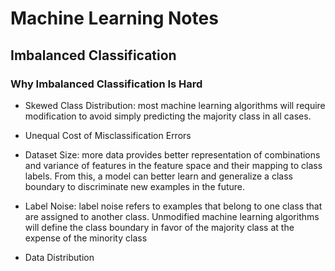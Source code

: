 # Machine Learning Notes


## Imbalanced Classification

### Why Imbalanced Classification Is Hard

- Skewed Class Distribution: most machine learning algorithms will require modification to avoid simply predicting the majority class in all cases.

- Unequal Cost of Misclassification Errors

- Dataset Size: more data provides better representation of combinations and variance of features in the feature space and their mapping to class labels. From this, a model can better learn and generalize a class boundary to discriminate new examples in the future.

- Label Noise: label noise refers to examples that belong to one class that are assigned to another class. Unmodified machine learning algorithms will define the class boundary in favor of the majority class at the expense of the minority class

- Data Distribution
